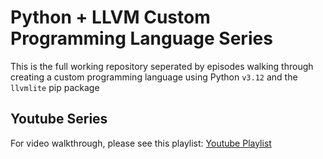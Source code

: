 # Python + LLVM Custom Programming Language Series
This is the full working repository seperated by episodes walking through creating 
a custom programming language using Python `v3.12` and the `llvmlite` pip package

## Youtube Series
For video walkthrough, please see this playlist: [Youtube Playlist](https://www.youtube.com/playlist?list=PLCJHRjnsxJFoK8e-RaNZUa7R4BaPqczHX)
